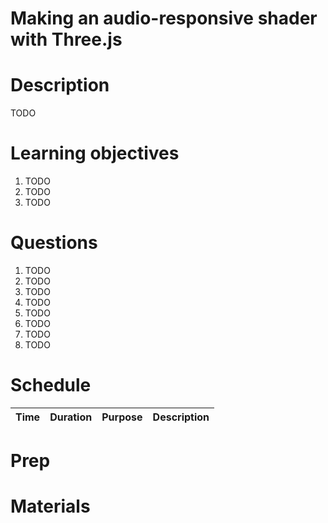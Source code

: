 # Making an audio-responsive shader with Three.js

# Description

TODO

# Learning objectives

1. TODO
1. TODO
1. TODO

# Questions

1. TODO
1. TODO
1. TODO
1. TODO
1. TODO
1. TODO
1. TODO
1. TODO

# Schedule

| Time | Duration | Purpose | Description |
|------|----------|---------|-------------|

# Prep

# Materials
